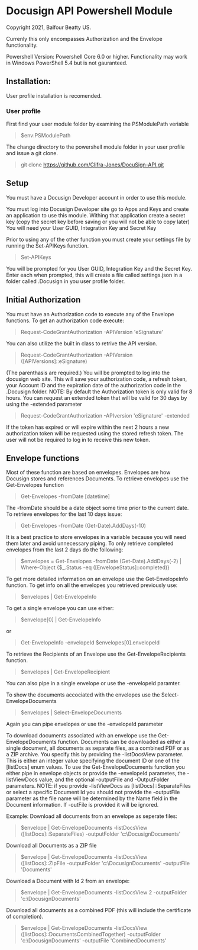 # Docusign API Powershell Module

Copyright 2021, Balfour Beatty US.

Currenly this only encompasses Authorization and the Envelope functionality.

Powershell Version: Powershell Core 6.0 or higher. Functionality may work in Windows PowerShell 5.4 but is not gauranteed.

## Installation:
User profile installation is recomended.

### User profile

First find your user module folder by examining the PSModulePath veriable
>$env:PSModulePath

The change directory to the powershell module folder in your user profile and issue a git clone.
>git clone https://github.com/Clifra-Jones/DocuSign-API.git

## Setup
You must have a Docusign Developer account in order to use this module.

You must log into Docusign Developer site go to Apps and Keys and create an application to use this module.
Withing that application create a secret key (copy the secret key before saving or you will not be able to copy later)
You will need your User GUID, Integration Key and Secret Key

Prior to using any of the other function you must create your settings file by running the Set-APIKeys function.
>Set-APIKeys

You will be prompted for you User GUID, Integration Key and the Secret Key. Enter each when prompted, this will create a file called settings.json in a folder called .Docusign in you user profile folder.

## Initial Authorization
You must have an Authorization code to execute any of the Envelope functions.
To get an authorization code execute:
>Request-CodeGrantAuthorization -APIVersion 'eSignature'

You can also utilize the built in class to retrive the API version.
>Request-CodeGrantAuthorization -APIVersion ([APIVersions]::eSignature)

(The parenthasis are required.)
You will  be prompted to log into the docusign web site.
This will save your authorization code, a refresh token, your Account ID and the expiration date of the authorization code in the .Docusign folder.
NOTE: By default the Authorization token is only valid for 8 hours. 
You can request an extended token that will be valid for 30 days by using the -extended parameter
>Request-CodeGrantAuthorization -APIversion 'eSignature' -extended

If the token has expired or will expire within the next 2 hours a new authorization token will be requested using the stored refresh token. 
The user will not be required to log in to receive this new token.

## Envelope functions
Most of these function are based on envelopes. Envelopes are how Docusign stores and references Documents.
To retrieve envelopes use the Get-Envelopes function
>Get-Envelopes -fromDate [datetime]

The -fromDate should be a date object some time prior to the current date. To retrieve envelopes for the last 10 days issue:
>Get-Envelopes -fromDate (Get-Date).AddDays(-10)

It is a best practice to store envelopes in a variable because you will need them later and avoid unnecessary piping.
To only retrieve completed envelopes from the last 2 days do the following:
>$envelopes = Get-Envelopes -fromDate (Get-Date).AddDays(-2) | Where-Object {$_.Status -eq ([EnvelopeStatus]::completed)}

To get more detailed information on an envelope use the Get-EnvelopeInfo function.
To get info on all the envelopes you retrieved previously use:
>$envelopes | Get-EnvelopeInfo

To get a single envelope you can use either:
>$envelope[0] | Get-EnvelopeInfo

or

>Get-EnvelopeInfo -envelopeId $envelopes[0].envelopeId

To retrieve the Recipients of an Envelope use the Get-EnvelopeRecipients function.
>$envelopes | Get-EnvelopeRecipient

You can also pipe in a single envelope or use the -envelopeId paramter.

To show the documents accociated with the envelopes use the Select-EnvelopeDocuments
>$envelopes | Select-EnvelopeDocuments

Again you can pipe envelopes or use the -envelopeId parameter

To download documents associated with an envelope use the Get-EnvelopeDocuments function.
Documents can be downloaded as either a single document, all documents as separate files, as a combined PDF or as a ZIP archive.
You specify this by providing the -listDocsView parameter. This is either an integer value specifying the document ID or one of the [listDocs] enum values.
To use the Get-EnvelopeDocuments function you either pipe in envelope objects or provide the -envelopeId parametes, the -listViewDocs value, and the optional -outputFile and -OutputFolder parameters.
NOTE: if you provide -listViewDocs as [listDocs]::SeparateFiles or select a specific Document Id you should not provide the -outputFile parameter as the file name will be determined by the Name field in the Document information. If -outFile is provided it will be ignored.

Example: 
Download all documents from an envelope as seperate files:
>$envelope | Get-EnvelopeDocuments -listDocsView ([listDocs]::SeparateFiles) -outputFolder 'c:\DocusignDocuments'

Download all Documents as a ZIP file
>$envelope | Get-EnvelopeDocuments -listDocsView ([listDocs]::ZipFile -outputFolder 'c:\DocusignDocuments' -outputFile 'Documents'

Download a Document with Id 2 from an envelope:
>$envelope | Get-EnvelopeDocuments -listDocsView 2 -outputFolder 'c:\DocusignDocuments'

Download all documents as a combined PDF (this will include the certificate of completion).
>$envelope | Get-EnvelopeDocuments -listDocsView ([listDocs]::DocumentsCombinedTogether) -outputFolder 'c:\DocusignDocuments' -outputFile 'CombinedDocuments'
